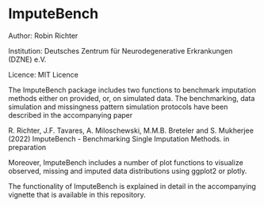 # ImputeBench

Author: Robin Richter

Institution: Deutsches Zentrum für Neurodegenerative Erkrankungen (DZNE) e.V.

Licence: MIT Licence

The ImputeBench package includes two functions to benchmark imputation methods either on provided, or, on simulated data. The benchmarking, data simulation
and missingness pattern simulation protocols have been described in the accompanying paper 

R. Richter, J.F. Tavares, A. Miloschewski, M.M.B. Breteler and S. Mukherjee (2022) ImputeBench - Benchmarking Single Imputation Methods. in preparation

Moreover, ImputeBench includes a number of plot functions to visualize observed, missing and imputed data distributions using ggplot2 or plotly. 

The functionality of ImputeBench is explained in detail in the accompanying vignette that is available in this repository.
